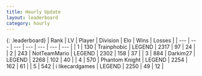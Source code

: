 ```yaml
---
title: Hourly Update
layout: leaderboard
category: hourly
---
```


{: .leaderboard}
| Rank | LV | Player | Division | Elo | Wins | Losses |
| --- | --- | --- | --- | --- | --- | --- |
| <span data-change="0">1</span> | 130 | <span title="ID: 744981">Trainphobic</span> | LEGEND | <span data-change="0">2317</span> | <span data-change="0">97</span> | <span data-change="0">24</span> |
| <span data-change="0">2</span> | 243 | <span title="ID: 195293">NotTeamMario</span> | LEGEND | <span data-change="0">2302</span> | <span data-change="0">158</span> | <span data-change="0">37</span> |
| <span data-change="0">3</span> | 884 | <span title="ID: 694036">Darkim27</span> | LEGEND | <span data-change="8">2268</span> | <span data-change="4">102</span> | <span data-change="1">40</span> |
| <span data-change="0">4</span> | 570 | <span title="ID: 742939">Phantom Knight</span> | LEGEND | <span data-change="0">2254</span> | <span data-change="0">162</span> | <span data-change="0">61</span> |
| <span data-change="0">5</span> | 542 | <span title="ID: 700593">i likecardgames</span> | LEGEND | <span data-change="0">2250</span> | <span data-change="0">49</span> | <span data-change="0">12</span> |